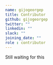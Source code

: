 ```yaml
---
name: gijogeorgep
title: Contributor
github: gijogeorgep
twitter: ""
linkedin: ""
slack: ""
joining_date: ""
role : contributor
---
```


Still waiting for this
